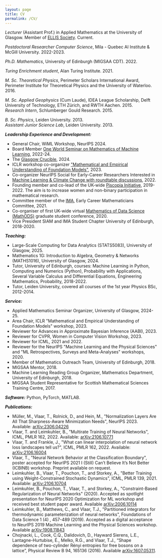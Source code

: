 ```yaml
---
layout: page
title: CV
permalink: /CV/
---
```


  *Lecturer* (Assistant Prof.) in Applied Mathematics at the University of Glasgow. Member of [ELLIS Society](https://ellis.eu). Current. <br>

  *Postdoctoral Researcher Computer Science*, Mila - Quebec AI Institute & McGill University. 2022-2023.

  *Ph.D. Mathematics*, University of Edinburgh (MIGSAA CDT). 2022.

  *Turing Enrichment student*, Alan Turing Institute. 2021.

  *M. Sc. Theoretical Physics*, Perimeter Scholars International Award, Perimeter Institute for Theoretical Physics and the University of Waterloo. 2016.

  *M. Sc. Applied Geophysics* (Cum Laude), IDEA League Scholarship, Delft University of Technology, ETH Zürich, and RWTH Aachen. 2015. <br>
  *Research Intern*, Schlumberger Gould Research. 2015.

  *B. Sc. Physics*, Leiden University. 2013. <br> 
  *Assistant Junior Science Lab*, Leiden University. 2013.
  <!----> 
<!---Extracurricular courses in Complex Analysis, PDEs, and Dynamical Systems.-->


***Leadership Experience and Development:***
- General Chair, WiML Workshop, NeurIPS 2024.
- Board Member [One World Seminar on Mathematics of Machine Learning](https://www.oneworldml.org), 2022-24.
- The [Glasgow Crucible](https://www.gla.ac.uk/myglasgow/ris/researcherdevelopment/researchstaff/crucibleprogramme/), 2024.
- ICLR workshop co-organizer ["Mathematical and Empirical Understanding of Foundation Models"](https://sites.google.com/view/me-fomo2023), 2023.
- Co-organizer NeurIPS Social for Early-Career Researchers Interested in [Machine Learning & Climate Change with roundtable discussions](https://sighellan.github.io/climate-ml-social-2022/), 2022.
- Founding member and co-lead of the UK-wide [Piscopia Initiative]({{TiffanyVlaar.github.io}}/Piscopia), 2019-2022. The aim is to increase women and non-binary participation in mathematical research. 
- Committee member of the [IMA](https://ima.org.uk), Early Career Mathematicians Committee, 2021.
- Co-organiser of first UK-wide virtual [Mathematics of Data Science (MathODS)](https://maths-of-data.github.io) graduate student conference, 2020.
- Vice President SIAM and IMA Student Chapter University of Edinburgh, 2018-2020.

***Teaching:***
- Large-Scale Computing for Data Analytics (STATS5083), University of Glasgow, 2025.
- Mathematics 1G: Introduction to Algebra, Geometry & Networks (MATHS1016), University of Glasgow, 2024.
- Tutor, University of Edinburgh, courses: Machine Learning in Python, Computing and Numerics (Python), Probability with Applications, Several Variable Calculus and Differential Equations, Engineering Mathematics, Probability, 2018-2022.
- Tutor, Leiden University, covered all courses of the 1st year Physics BSc, 2012-2014.
<!---Co-Supervisor final year BSc project, 2019-2020.-->

***Service:***
- Applied Mathematics Seminar Organizer, University of Glasgow, 2024-25.
- Area Chair, ICLR "Mathematical and Empirical Understanding of Foundation Models" workshop, 2023.
- Reviewer for Advances in Approximate Bayesian Inference (AABI), 2023.
- Reviewer for CVPR, Women in Computer Vision Workshop, 2023.
- Reviewer for ICML, 2021 and 2022.
- Reviewer for the NeurIPS "Machine Learning and the Physical Sciences" and "ML Retrospectives, Surveys and Meta-Analyses" workshops, 2020.
- Member of Mathematics Outreach Team, University of Edinburgh, 2018.
- MIGSAA Mentor, 2018.
- Machine Learning Reading Group Organizer, Mathematics Department, University of Edinburgh, 2018.
- MIGSAA Student Representative for Scottish Mathematical Sciences Training Centre, 2017.

***Software:***
Python, PyTorch, MATLAB.

***Publications:***
- Müller, M., Vlaar, T., Rolnick, D., and Hein, M., "Normalization Layers Are All That Sharpness-Aware Minimization Needs", NeurIPS 2023. Available: [arXiv:2306.04226](https://arxiv.org/abs/2306.04226)
- Vlaar, T. and Leimkuhler, B., "Multirate Training of Neural Networks", ICML, PMLR 162, 2022. Available: [arXiv:2106.10771](https://arxiv.org/abs/2106.10771)
- Vlaar, T. and Frankle, J., "What can linear interpolation of neural network loss landscapes tell us?", ICML, PMLR 162, 2022. Available: [arXiv:2106.16004](https://arxiv.org/abs/2106.16004)
- Vlaar, T., "Neural Network Behavior at the Classification Boundary", poster accepted for NeurIPS 2021 I (Still) Can’t Believe It’s Not Better (ICBINB) workshop. Preprint available on request.
- Leimkuhler, B., Vlaar, T., Pouchon, T., and Storkey, A., "Better Training using Weight-Constrained Stochastic Dynamics", ICML, PMLR 139, 2021. Available: [arXiv:2106.10704](https://arxiv.org/abs/2106.10704)
- Leimkuhler, B., Pouchon, T., Vlaar, T., and Storkey, A., "Constraint-Based Regularization of Neural Networks" (2020). Accepted as spotlight presentation for NeurIPS 2020 Optimization for ML workshop and received best student paper award. Available [arXiv:2006.10114](https://arxiv.org/abs/2006.10114)
- Leimkuhler, B., Matthews, C., and Vlaar, T.J., "Partitioned integrators for thermodynamic parameterization of neural networks", Foundations of Data Science 1 (4) , 457-489 (2019). Accepted as a digital acceptance to NeurIPS 2019 Machine Learning and the Physical Sciences workshop. Available [arXiv:1908.11843](https://arxiv.org/abs/1908.11843)
- Chojnacki, L., Cook, C.Q., Dalidovich, D., Hayward Sierens, L.E., Lantagne-Hurtubise, É., Melko, R.G., and Vlaar, T.J., “Shape dependence of two-cylinder Rényi entropies for free bosons on a lattice”, Physical Review B 94, 165136 (2016). Available [arXiv:1607.05311](https://arxiv.org/abs/1607.05311). 

